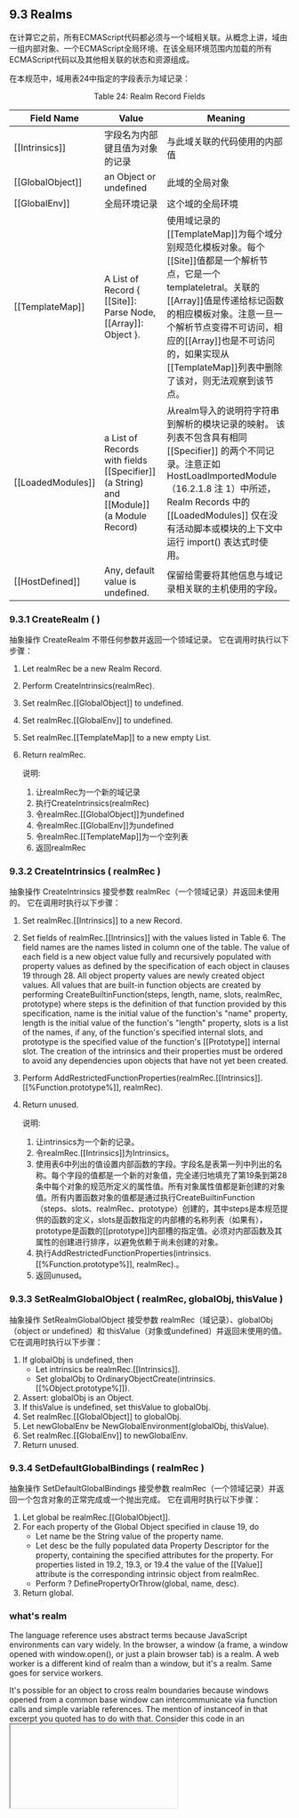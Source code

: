 ## 9.3 Realms

在计算它之前，所有ECMAScript代码都必须与一个域相关联。从概念上讲，域由一组内部对象、一个ECMAScript全局环境、在该全局环境范围内加载的所有ECMAScript代码以及其他相关联的状态和资源组成。

在本规范中，域用表24中指定的字段表示为域记录：

<center>Table 24: Realm Record Fields</center>

|Field Name	        |Value          |Meaning|
|----|----|----|
[[Intrinsics]]      |字段名为内部键且值为对象的记录|与此域关联的代码使用的内部值
[[GlobalObject]]	|an Object or undefined|此域的全局对象
[[GlobalEnv]]	    |全局环境记录|	这个域的全局环境
[[TemplateMap]]	    |A List of Record { [[Site]]: Parse Node, [[Array]]: Object }.|使用域记录的[[TemplateMap]]为每个域分别规范化模板对象。每个[[Site]]值都是一个解析节点，它是一个templateletral。关联的[[Array]]值是传递给标记函数的相应模板对象。注意一旦一个解析节点变得不可访问，相应的[[Array]]也是不可访问的，如果实现从[[TemplateMap]]列表中删除了该对，则无法观察到该节点。
|[[LoadedModules]]|a List of Records with fields [[Specifier]] (a String) and [[Module]] (a Module Record)|从realm导入的说明符字符串到解析的模块记录的映射。 该列表不包含具有相同 [[Specifier]] 的两个不同记录。注意正如 HostLoadImportedModule（16.2.1.8 注 1）中所述，Realm Records 中的 [[LoadedModules]] 仅在没有活动脚本或模块的上下文中运行 import() 表达式时使用。
[[HostDefined]]	    |Any, default value is undefined.	|保留给需要将其他信息与域记录相关联的主机使用的字段。

### 9.3.1 CreateRealm ( )

抽象操作 CreateRealm 不带任何参数并返回一个领域记录。 它在调用时执行以下步骤：

1. Let realmRec be a new Realm Record.
2. Perform CreateIntrinsics(realmRec).
3. Set realmRec.[[GlobalObject]] to undefined.
4. Set realmRec.[[GlobalEnv]] to undefined.
5. Set realmRec.[[TemplateMap]] to a new empty List.
6. Return realmRec.

    说明:
    1. 让realmRec为一个新的域记录
    2. 执行CreateIntrinsics(realmRec)
    3. 令realmRec.[[GlobalObject]]为undefined
    4. 令realmRec.[[GlobalEnv]]为undefined
    5. 令realmRec.[[TemplateMap]]为一个空列表
    6. 返回realmRec

### 9.3.2 CreateIntrinsics ( realmRec )

抽象操作 CreateIntrinsics 接受参数 realmRec（一个领域记录）并返回未使用的。 它在调用时执行以下步骤：

1. Set realmRec.[[Intrinsics]] to a new Record.
2. Set fields of realmRec.[[Intrinsics]] with the values listed in Table 6. The field names are the names listed in column one of the table. The value of each field is a new object value fully and recursively populated with property values as defined by the specification of each object in clauses 19 through 28. All object property values are newly created object values. All values that are built-in function objects are created by performing CreateBuiltinFunction(steps, length, name, slots, realmRec, prototype) where steps is the definition of that function provided by this specification, name is the initial value of the function's "name" property, length is the initial value of the function's "length" property, slots is a list of the names, if any, of the function's specified internal slots, and prototype is the specified value of the function's [[Prototype]] internal slot. The creation of the intrinsics and their properties must be ordered to avoid any dependencies upon objects that have not yet been created.
3. Perform AddRestrictedFunctionProperties(realmRec.[[Intrinsics]].[[%Function.prototype%]], realmRec).
4. Return unused.

    说明:
    1. 让intrinsics为一个新的记录。
    2. 令realmRec.[[Intrinsics]]为Intrinsics。
    3. 使用表6中列出的值设置内部函数的字段。字段名是表第一列中列出的名称。每个字段的值都是一个新的对象值，完全递归地填充了第19条到第28条中每个对象的规范所定义的属性值。所有对象属性值都是新创建的对象值。所有内置函数对象的值都是通过执行CreateBuiltinFunction（steps、slots、realmRec、prototype）创建的，其中steps是本规范提供的函数的定义，slots是函数指定的内部槽的名称列表（如果有），prototype是函数的[[prototype]]内部槽的指定值。必须对内部函数及其属性的创建进行排序，以避免依赖于尚未创建的对象。
    4. 执行AddRestrictedFunctionProperties(intrinsics.[[%Function.prototype%]], realmRec).。
    5. 返回unused。


### 9.3.3 SetRealmGlobalObject ( realmRec, globalObj, thisValue )

抽象操作 SetRealmGlobalObject 接受参数 realmRec（域记录）、globalObj（object or undefined）和 thisValue（对象或undefined）并返回未使用的值。 它在调用时执行以下步骤：

1. If globalObj is undefined, then
    - Let intrinsics be realmRec.[[Intrinsics]].
    - Set globalObj to OrdinaryObjectCreate(intrinsics.[[%Object.prototype%]]).
2. Assert: globalObj is an Object.
3. If thisValue is undefined, set thisValue to globalObj.
4. Set realmRec.[[GlobalObject]] to globalObj.
5. Let newGlobalEnv be NewGlobalEnvironment(globalObj, thisValue).
6. Set realmRec.[[GlobalEnv]] to newGlobalEnv.
7. Return unused.

### 9.3.4 SetDefaultGlobalBindings ( realmRec )

抽象操作 SetDefaultGlobalBindings 接受参数 realmRec（一个领域记录）并返回一个包含对象的正常完成或一个抛出完成。 它在调用时执行以下步骤：

1. Let global be realmRec.[[GlobalObject]].
2. For each property of the Global Object specified in clause 19, do
    - Let name be the String value of the property name.
    - Let desc be the fully populated data Property Descriptor for the property, containing the specified attributes for the property. For properties listed in 19.2, 19.3, or 19.4 the value of the [[Value]] attribute is the corresponding intrinsic object from realmRec.
    - Perform ? DefinePropertyOrThrow(global, name, desc).
3. Return global.


### what's realm

The language reference uses abstract terms because JavaScript environments can vary widely. In the browser, a window (a frame, a window opened with window.open(), or just a plain browser tab) is a realm. A web worker is a different kind of realm than a window, but it's a realm. Same goes for service workers.

It's possible for an object to cross realm boundaries because windows opened from a common base window can intercommunicate via function calls and simple variable references. The mention of instanceof in that excerpt you quoted has to do with that. Consider this code in an <iframe> window:

```
window.parent.someFunction(["hello", "world"]);

function someFunction(arg) {
  if (arg instanceof Array) {
    // ... operate on the array
  }
}
```

That won't work. Why? Because the array constructed in the <iframe> window was constructed from the Array constructor in that realm, and therefore the array is not an instance constructed from the Array in the parent window.

There's a much stronger "wall" between web worker realms and window realms, and such effects don't happen in those interactions.